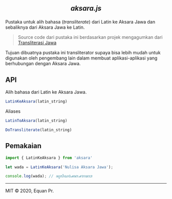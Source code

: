<h2 align="center">
  <p align="center"><i>aksara.js</i></p>
  <!--
  <p align="center"><img src="" width="80%" alt="aksarajs"></p>
  -->
</h2>


Pustaka untuk alih bahasa (*transliterate*) dari Latin ke Aksara Jawa dan sebaliknya dari Aksara Jawa ke Latin.

> Source code dari pustaka ini berdasarkan projek mengagumkan dari [Transliterasi Jawa](https://bennylin.github.com/transliterasijawa)

Tujuan dibuatnya pustaka ini transliterator supaya bisa lebih mudah untuk digunakan oleh pengembang lain dalam membuat aplikasi-aplikasi yang berhubungan dengan Aksara Jawa.

## API

Alih bahasa dari Latin ke Aksara Jawa.
```javascript
LatinKeAksara(latin_string)
```
Aliases

```javascript
LatinToAksara(latin_string)
```

```javascript
DoTransliterate(latin_string)
```

## Pemakaian

```javascript
import { LatinKeAksara } from 'aksara'

let wada = LatinKeAksara('Nulisa Aksara Jawa');

console.log(wada); // ꦤꦸꦭꦶꦱ​ꦄꦏ꧀ꦱꦫ​ꦗꦮ
```
---
MIT © 2020, Equan Pr.
